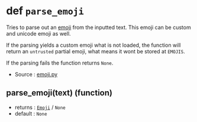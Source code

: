 # def `parse_emoji`

Tries to parse out an [emoji](Emoji.md) from the inputted text. This emoji
can be custom and unicode emoji as well.

If the parsing yields a custom emoji what is not loaded, the function will
return an `untrusted` partial emoji, what means it wont be stored at `EMOJIS`.

If the parsing fails the function returns `None`.

- Source : [emoji.py](https://github.com/HuyaneMatsu/hata/blob/master/hata/emoji.py)

## parse_emoji(text) (function)

- returns : [`Emoji`](Emoji.md) / `None`
- default : `None`
